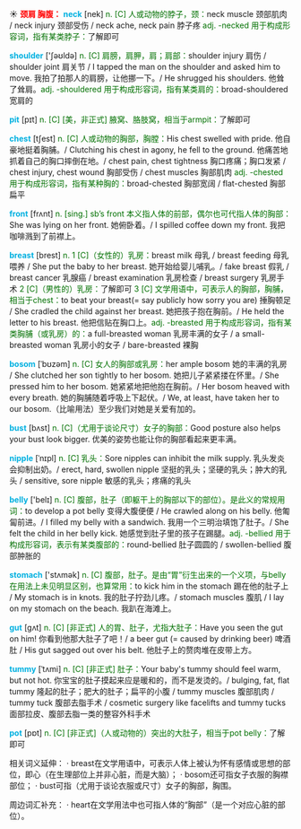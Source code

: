 ☀ <font color="red">**颈肩 胸腹：**</font>
<font color="sky blue">**neck**</font> [nek] 
<font color="rgb(227, 108, 9)">n. [C] 人或动物的脖子，颈：</font>neck muscle 颈部肌肉 / neck injury 颈部受伤 / neck ache, neck pain 脖子疼 <font color="rgb(227, 108, 9)">adj. -necked 用于构成形容词，指有某类脖子：</font>了解即可

<font color="sky blue">**shoulder**</font> ['ʃəʊldə] 
<font color="rgb(227, 108, 9)">n. [C] 肩膀，肩胛，肩；肩部：</font>shoulder injury 肩伤 / shoulder joint 肩关节 / I tapped the man on the shoulder and asked him to move. 我拍了拍那人的肩膀，让他挪一下。/ He shrugged his shoulders. 他耸了耸肩。<font color="rgb(227, 108, 9)">adj. -shouldered 用于构成形容词，指有某类肩的：</font>broad-shouldered 宽肩的
           
<font color="sky blue">**pit**</font> [pɪt]
<font color="rgb(227, 108, 9)">n. [C] [美，非正式] 腋窝、胳肢窝，相当于armpit：</font>了解即可
 
<font color="sky blue">**chest**</font> [tʃest] 
<font color="rgb(227, 108, 9)">n. [C] 人或动物的胸部，胸膛：</font>His chest swelled with pride. 他自豪地挺着胸脯。/ Clutching his chest in agony, he fell to the ground. 他痛苦地抓着自己的胸口摔倒在地。/ chest pain, chest tightness 胸口疼痛；胸口发紧 / chest injury, chest wound 胸部受伤 / chest muscles 胸部肌肉 <font color="rgb(227, 108, 9)">adj. -chested 用于构成形容词，指有某种胸的：</font>broad-chested 胸部宽阔 / flat-chested 胸部扁平

<font color="sky blue">**front**</font> [frʌnt] 
<font color="rgb(227, 108, 9)">n. [sing.] sb’s front 本义指人体的前部，偶尔也可代指人体的胸部：</font>She was lying on her front. 她俯卧着。/ I spilled coffee down my front. 我把咖啡溅到了前襟上。

<font color="sky blue">**breast**</font> [brest] 
<font color="rgb(227, 108, 9)">n. 1 [C]（女性的）乳房：</font>breast milk 母乳 / breast feeding 母乳喂养 / She put the baby to her breast. 她开始给婴儿哺乳。/ fake breast 假乳 / breast cancer 乳腺癌 / breast examination 乳房检查 / breast surgery 乳房手术 <font color="rgb(227, 108, 9)">2 [C]（男性的）乳房：</font>了解即可 <font color="rgb(227, 108, 9)">3 [C] 文学用语中，可表示人的胸部，胸脯，相当于chest：</font>to beat your breast(= say publicly how sorry you are) 捶胸顿足 / She cradled the child against her breast. 她把孩子抱在胸前。/ He held the letter to his breast. 他把信贴在胸口上。<font color="rgb(227, 108, 9)">adj. -breasted 用于构成形容词，指有某类胸脯（或乳房）的：</font>a full-breasted woman 乳房丰满的女子 / a small-breasted woman 乳房小的女子 / bare-breasted 裸胸
           
<font color="sky blue">**bosom**</font> [ˈbʊzəm]
<font color="rgb(227, 108, 9)">n. [C] 女人的胸部或乳房：</font>her ample bosom 她的丰满的乳房 / She clutched her son tightly to her bosom. 她把儿子紧紧搂在怀里。/ She pressed him to her bosom. 她紧紧地把他抱在胸前。/ Her bosom heaved with every breath. 她的胸脯随着呼吸上下起伏。/ We, at least, have taken her to our bosom.（比喻用法）至少我们对她是关爱有加的。
           
<font color="sky blue">**bust**</font> [bʌst]
<font color="rgb(227, 108, 9)">n. [C]（尤用于谈论尺寸）女子的胸部：</font>Good posture also helps your bust look bigger. 优美的姿势也能让你的胸部看起来更丰满。
           
<font color="sky blue">**nipple**</font> [ˈnɪpl]
<font color="rgb(227, 108, 9)">n. [C] 乳头：</font>Sore nipples can inhibit the milk supply. 乳头发炎会抑制出奶。/ erect, hard, swollen nipple 坚挺的乳头；坚硬的乳头；肿大的乳头 / sensitive, sore nipple 敏感的乳头；疼痛的乳头

<font color="sky blue">**belly**</font> ['belɪ] 
<font color="rgb(227, 108, 9)">n. [C] 腹部，肚子（即躯干上的胸部以下的部位）。是此义的常规用词：</font>to develop a pot belly 变得大腹便便 / He crawled along on his belly. 他匍匐前进。/ I filled my belly with a sandwich. 我用一个三明治填饱了肚子。/ She felt the child in her belly kick. 她感觉到肚子里的孩子在踢腿。<font color="rgb(227, 108, 9)">adj. -bellied 用于构成形容词，表示有某类腹部的：</font>round-bellied 肚子圆圆的 / swollen-bellied 腹部肿胀的

<font color="sky blue">**stomach**</font> ['stʌmək] 
<font color="rgb(227, 108, 9)">n. [C] 腹部，肚子。是由“胃”衍生出来的一个义项，与belly在用法上未见明显区别，也算常用：</font>to kick him in the stomach 踢在他的肚子上 / My stomach is in knots. 我的肚子拧劲儿疼。/ stomach muscles 腹肌 / I lay on my stomach on the beach. 我趴在海滩上。
           
<font color="sky blue">**gut**</font> [gʌt]
<font color="rgb(227, 108, 9)">n. [C] [非正式] 人的胃、肚子，尤指大肚子：</font>Have you seen the gut on him! 你看到他那大肚子了吧！/ a beer gut (= caused by drinking beer) 啤酒肚 / His gut sagged out over his belt. 他肚子上的赘肉堆在皮带上方。
           
<font color="sky blue">**tummy**</font> [ˈtʌmi]
<font color="rgb(227, 108, 9)">n. [C] [非正式] 肚子：</font>Your baby's tummy should feel warm, but not hot. 你宝宝的肚子摸起来应是暖和的，而不是发烫的。/ bulging, fat, flat tummy 隆起的肚子；肥大的肚子；扁平的小腹 / tummy muscles 腹部肌肉 / tummy tuck 腹部去脂手术 / cosmetic surgery like facelifts and tummy tucks 面部拉皮、腹部去脂一类的整容外科手术

<font color="sky blue">**pot**</font> [pɒt] 
<font color="rgb(227, 108, 9)">n. [C] [非正式]（人或动物的）突出的大肚子，相当于pot belly：</font>了解即可

相关词义延伸：
· breast在文学用语中，可表示人体上被认为怀有感情或思想的部位，即心（在生理部位上并非心脏，而是大脑）；
· bosom还可指女子衣服的胸襟部位；
· bust可指（尤用于谈论衣服或尺寸）女子的胸部，胸围。

周边词汇补充：
· heart在文学用法中也可指人体的“胸部”（是一个对应心脏的部位）。



